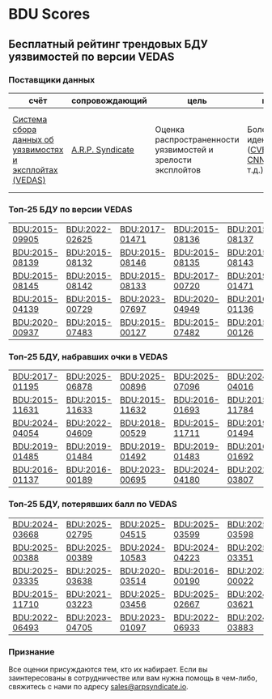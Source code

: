 
# BDU Scores
## Бесплатный рейтинг трендовых БДУ уязвимостей по версии VEDAS

### Поставщики данных
| счёт | cопровождающий | цель | покрытие | определение | частота |
| ----- | ---------- | ------- | -------- | ----------- | --------- |
| [Система сбора данных об уязвимостях и эксплойтах (VEDAS)](https://vedas.arpsyndicate.io) | [A.R.P. Syndicate](https://www.arpsyndicate.io) | Оценка распространенности уязвимостей и зрелости эксплойтов | Более 50 идентификаторов ([CVE](https://github.com/ARPSyndicate/cve-scores), [EUVD](https://github.com/ARPSyndicate/euvd-scores), [CNNVD](https://github.com/ARPSyndicate/cnnvd-scores), [BDU](https://github.com/ARPSyndicate/bdu-scores) и т.д.) | Аналитические данные с открытым исходным кодом (OSINT), полученные от [Exploit Observer](https://www.exploit.observer) | 6-8 часов |



<h3>Топ-25 БДУ по версии VEDAS</h3>

<table>
  <tr>
    <td><a href='https://vedas.arpsyndicate.io/?vuln=BDU:2015-09905'>BDU:2015-09905</a></td>
    <td><a href='https://vedas.arpsyndicate.io/?vuln=BDU:2022-02625'>BDU:2022-02625</a></td>
    <td><a href='https://vedas.arpsyndicate.io/?vuln=BDU:2017-01471'>BDU:2017-01471</a></td>
    <td><a href='https://vedas.arpsyndicate.io/?vuln=BDU:2015-08136'>BDU:2015-08136</a></td>
    <td><a href='https://vedas.arpsyndicate.io/?vuln=BDU:2015-08137'>BDU:2015-08137</a></td>
  </tr>
  <tr>
    <td><a href='https://vedas.arpsyndicate.io/?vuln=BDU:2015-08139'>BDU:2015-08139</a></td>
    <td><a href='https://vedas.arpsyndicate.io/?vuln=BDU:2015-08132'>BDU:2015-08132</a></td>
    <td><a href='https://vedas.arpsyndicate.io/?vuln=BDU:2015-08146'>BDU:2015-08146</a></td>
    <td><a href='https://vedas.arpsyndicate.io/?vuln=BDU:2015-08135'>BDU:2015-08135</a></td>
    <td><a href='https://vedas.arpsyndicate.io/?vuln=BDU:2015-08143'>BDU:2015-08143</a></td>
  </tr>
  <tr>
    <td><a href='https://vedas.arpsyndicate.io/?vuln=BDU:2015-08145'>BDU:2015-08145</a></td>
    <td><a href='https://vedas.arpsyndicate.io/?vuln=BDU:2015-08142'>BDU:2015-08142</a></td>
    <td><a href='https://vedas.arpsyndicate.io/?vuln=BDU:2015-08133'>BDU:2015-08133</a></td>
    <td><a href='https://vedas.arpsyndicate.io/?vuln=BDU:2017-00720'>BDU:2017-00720</a></td>
    <td><a href='https://vedas.arpsyndicate.io/?vuln=BDU:2019-01471'>BDU:2019-01471</a></td>
  </tr>
  <tr>
    <td><a href='https://vedas.arpsyndicate.io/?vuln=BDU:2015-04139'>BDU:2015-04139</a></td>
    <td><a href='https://vedas.arpsyndicate.io/?vuln=BDU:2015-00729'>BDU:2015-00729</a></td>
    <td><a href='https://vedas.arpsyndicate.io/?vuln=BDU:2023-07697'>BDU:2023-07697</a></td>
    <td><a href='https://vedas.arpsyndicate.io/?vuln=BDU:2020-04949'>BDU:2020-04949</a></td>
    <td><a href='https://vedas.arpsyndicate.io/?vuln=BDU:2016-01136'>BDU:2016-01136</a></td>
  </tr>
  <tr>
    <td><a href='https://vedas.arpsyndicate.io/?vuln=BDU:2020-00937'>BDU:2020-00937</a></td>
    <td><a href='https://vedas.arpsyndicate.io/?vuln=BDU:2015-07483'>BDU:2015-07483</a></td>
    <td><a href='https://vedas.arpsyndicate.io/?vuln=BDU:2015-00127'>BDU:2015-00127</a></td>
    <td><a href='https://vedas.arpsyndicate.io/?vuln=BDU:2015-07482'>BDU:2015-07482</a></td>
    <td><a href='https://vedas.arpsyndicate.io/?vuln=BDU:2015-00126'>BDU:2015-00126</a></td>
  </tr>
</table>


<h3>Топ-25 БДУ, набравших очки в VEDAS</h3>

<table>
  <tr>
    <td><a href='https://vedas.arpsyndicate.io/?vuln=BDU:2017-01195'>BDU:2017-01195</a></td>
    <td><a href='https://vedas.arpsyndicate.io/?vuln=BDU:2025-06878'>BDU:2025-06878</a></td>
    <td><a href='https://vedas.arpsyndicate.io/?vuln=BDU:2025-00896'>BDU:2025-00896</a></td>
    <td><a href='https://vedas.arpsyndicate.io/?vuln=BDU:2025-07096'>BDU:2025-07096</a></td>
    <td><a href='https://vedas.arpsyndicate.io/?vuln=BDU:2024-04016'>BDU:2024-04016</a></td>
  </tr>
  <tr>
    <td><a href='https://vedas.arpsyndicate.io/?vuln=BDU:2015-11631'>BDU:2015-11631</a></td>
    <td><a href='https://vedas.arpsyndicate.io/?vuln=BDU:2015-11633'>BDU:2015-11633</a></td>
    <td><a href='https://vedas.arpsyndicate.io/?vuln=BDU:2015-11632'>BDU:2015-11632</a></td>
    <td><a href='https://vedas.arpsyndicate.io/?vuln=BDU:2016-01693'>BDU:2016-01693</a></td>
    <td><a href='https://vedas.arpsyndicate.io/?vuln=BDU:2015-11784'>BDU:2015-11784</a></td>
  </tr>
  <tr>
    <td><a href='https://vedas.arpsyndicate.io/?vuln=BDU:2024-04054'>BDU:2024-04054</a></td>
    <td><a href='https://vedas.arpsyndicate.io/?vuln=BDU:2022-04609'>BDU:2022-04609</a></td>
    <td><a href='https://vedas.arpsyndicate.io/?vuln=BDU:2018-00529'>BDU:2018-00529</a></td>
    <td><a href='https://vedas.arpsyndicate.io/?vuln=BDU:2015-11711'>BDU:2015-11711</a></td>
    <td><a href='https://vedas.arpsyndicate.io/?vuln=BDU:2019-01494'>BDU:2019-01494</a></td>
  </tr>
  <tr>
    <td><a href='https://vedas.arpsyndicate.io/?vuln=BDU:2019-01485'>BDU:2019-01485</a></td>
    <td><a href='https://vedas.arpsyndicate.io/?vuln=BDU:2019-01484'>BDU:2019-01484</a></td>
    <td><a href='https://vedas.arpsyndicate.io/?vuln=BDU:2019-01492'>BDU:2019-01492</a></td>
    <td><a href='https://vedas.arpsyndicate.io/?vuln=BDU:2019-01483'>BDU:2019-01483</a></td>
    <td><a href='https://vedas.arpsyndicate.io/?vuln=BDU:2016-01692'>BDU:2016-01692</a></td>
  </tr>
  <tr>
    <td><a href='https://vedas.arpsyndicate.io/?vuln=BDU:2016-01137'>BDU:2016-01137</a></td>
    <td><a href='https://vedas.arpsyndicate.io/?vuln=BDU:2016-00189'>BDU:2016-00189</a></td>
    <td><a href='https://vedas.arpsyndicate.io/?vuln=BDU:2023-00695'>BDU:2023-00695</a></td>
    <td><a href='https://vedas.arpsyndicate.io/?vuln=BDU:2024-04180'>BDU:2024-04180</a></td>
    <td><a href='https://vedas.arpsyndicate.io/?vuln=BDU:2022-03807'>BDU:2022-03807</a></td>
  </tr>
</table>


<h3>Топ-25 БДУ, потерявших балл по VEDAS</h3>

<table>
  <tr>
    <td><a href='https://vedas.arpsyndicate.io/?vuln=BDU:2024-03668'>BDU:2024-03668</a></td>
    <td><a href='https://vedas.arpsyndicate.io/?vuln=BDU:2025-02795'>BDU:2025-02795</a></td>
    <td><a href='https://vedas.arpsyndicate.io/?vuln=BDU:2025-04515'>BDU:2025-04515</a></td>
    <td><a href='https://vedas.arpsyndicate.io/?vuln=BDU:2025-03599'>BDU:2025-03599</a></td>
    <td><a href='https://vedas.arpsyndicate.io/?vuln=BDU:2025-03598'>BDU:2025-03598</a></td>
  </tr>
  <tr>
    <td><a href='https://vedas.arpsyndicate.io/?vuln=BDU:2025-00388'>BDU:2025-00388</a></td>
    <td><a href='https://vedas.arpsyndicate.io/?vuln=BDU:2025-00389'>BDU:2025-00389</a></td>
    <td><a href='https://vedas.arpsyndicate.io/?vuln=BDU:2024-10583'>BDU:2024-10583</a></td>
    <td><a href='https://vedas.arpsyndicate.io/?vuln=BDU:2024-04223'>BDU:2024-04223</a></td>
    <td><a href='https://vedas.arpsyndicate.io/?vuln=BDU:2025-03351'>BDU:2025-03351</a></td>
  </tr>
  <tr>
    <td><a href='https://vedas.arpsyndicate.io/?vuln=BDU:2025-03335'>BDU:2025-03335</a></td>
    <td><a href='https://vedas.arpsyndicate.io/?vuln=BDU:2025-03638'>BDU:2025-03638</a></td>
    <td><a href='https://vedas.arpsyndicate.io/?vuln=BDU:2020-03514'>BDU:2020-03514</a></td>
    <td><a href='https://vedas.arpsyndicate.io/?vuln=BDU:2016-00190'>BDU:2016-00190</a></td>
    <td><a href='https://vedas.arpsyndicate.io/?vuln=BDU:2023-00022'>BDU:2023-00022</a></td>
  </tr>
  <tr>
    <td><a href='https://vedas.arpsyndicate.io/?vuln=BDU:2015-11710'>BDU:2015-11710</a></td>
    <td><a href='https://vedas.arpsyndicate.io/?vuln=BDU:2021-03223'>BDU:2021-03223</a></td>
    <td><a href='https://vedas.arpsyndicate.io/?vuln=BDU:2025-03456'>BDU:2025-03456</a></td>
    <td><a href='https://vedas.arpsyndicate.io/?vuln=BDU:2025-02667'>BDU:2025-02667</a></td>
    <td><a href='https://vedas.arpsyndicate.io/?vuln=BDU:2024-03621'>BDU:2024-03621</a></td>
  </tr>
  <tr>
    <td><a href='https://vedas.arpsyndicate.io/?vuln=BDU:2022-06493'>BDU:2022-06493</a></td>
    <td><a href='https://vedas.arpsyndicate.io/?vuln=BDU:2023-04705'>BDU:2023-04705</a></td>
    <td><a href='https://vedas.arpsyndicate.io/?vuln=BDU:2023-01097'>BDU:2023-01097</a></td>
    <td><a href='https://vedas.arpsyndicate.io/?vuln=BDU:2022-06933'>BDU:2022-06933</a></td>
    <td><a href='https://vedas.arpsyndicate.io/?vuln=BDU:2024-03883'>BDU:2024-03883</a></td>
  </tr>
</table>


### Признание
Все оценки присуждаются тем, кто их набирает.
Если вы заинтересованы в сотрудничестве или вам нужна помощь в чем-либо, свяжитесь с нами по адресу [sales@arpsyndicate.io](mailto:sales@arpsyndicate.io).

